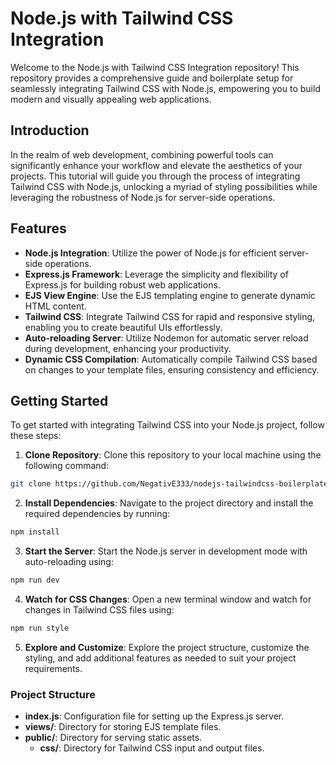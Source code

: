 # Node.js with Tailwind CSS Integration
Welcome to the Node.js with Tailwind CSS Integration repository! This repository provides a comprehensive guide and boilerplate setup for seamlessly integrating Tailwind CSS with Node.js, empowering you to build modern and visually appealing web applications.

## Introduction
In the realm of web development, combining powerful tools can significantly enhance your workflow and elevate the aesthetics of your projects. This tutorial will guide you through the process of integrating Tailwind CSS with Node.js, unlocking a myriad of styling possibilities while leveraging the robustness of Node.js for server-side operations.

## Features
- **Node.js Integration**: Utilize the power of Node.js for efficient server-side operations.
- **Express.js Framework**: Leverage the simplicity and flexibility of Express.js for building robust web applications.
- **EJS View Engine**: Use the EJS templating engine to generate dynamic HTML content.
- **Tailwind CSS**: Integrate Tailwind CSS for rapid and responsive styling, enabling you to create beautiful UIs effortlessly.
- **Auto-reloading Server**: Utilize Nodemon for automatic server reload during development, enhancing your productivity.
- **Dynamic CSS Compilation**: Automatically compile Tailwind CSS based on changes to your template files, ensuring consistency and efficiency.

## Getting Started
To get started with integrating Tailwind CSS into your Node.js project, follow these steps:

1. **Clone Repository**: Clone this repository to your local machine using the following command:
```bash
git clone https://github.com/NegativE333/nodejs-tailwindcss-boilerplate
```

2. **Install Dependencies**: Navigate to the project directory and install the required dependencies by running:
```bash
npm install
```

3. **Start the Server**: Start the Node.js server in development mode with auto-reloading using:
```bash
npm run dev
```

4. **Watch for CSS Changes**: Open a new terminal window and watch for changes in Tailwind CSS files using:
```bash
npm run style
```

5. **Explore and Customize**: Explore the project structure, customize the styling, and add additional features as needed to suit your project requirements.

### Project Structure
- **index.js**: Configuration file for setting up the Express.js server.
- **views/**: Directory for storing EJS template files.
- **public/**: Directory for serving static assets.
  - **css/**: Directory for Tailwind CSS input and output files.
